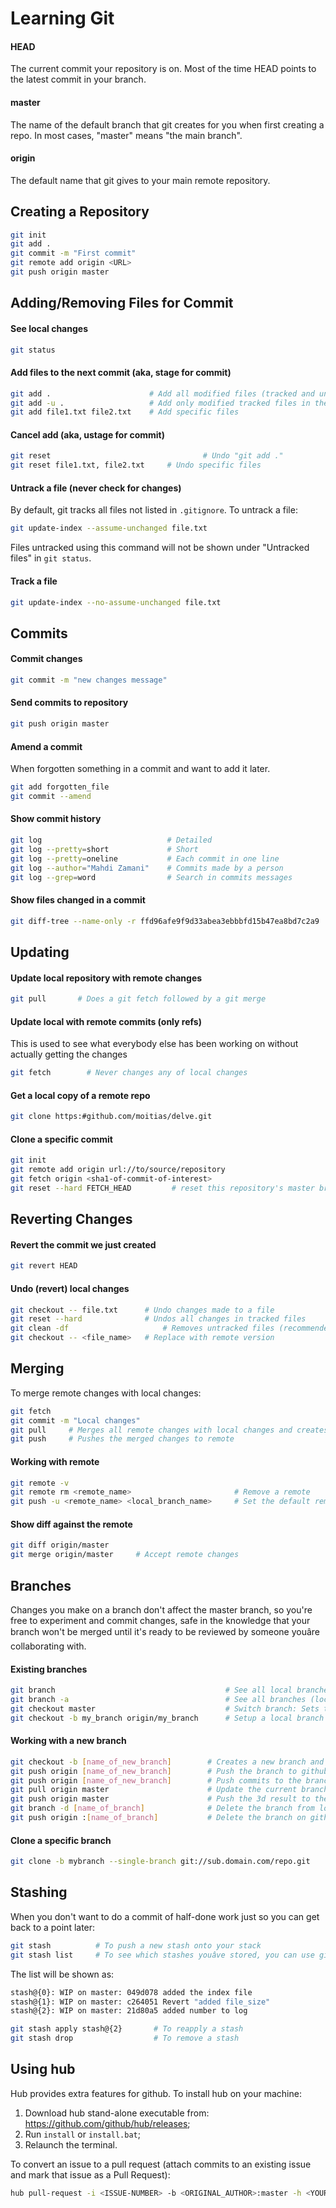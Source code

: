 # Learning Git

#### HEAD
The current commit your repository is on. Most of the time HEAD points to the latest commit in your branch.

#### master
The name of the default branch that git creates for you when first creating a repo. In most cases, "master" means "the main branch".

#### origin
The default name that git gives to your main remote repository.

## Creating a Repository
```bash
git init
git add .
git commit -m "First commit"
git remote add origin <URL>
git push origin master
```

## Adding/Removing Files for Commit

#### See local changes
```bash
git status
```

#### Add files to the next commit (aka, stage for commit)
```bash
git add .                      # Add all modified files (tracked and untracked) in the current directory
git add -u .                   # Add only modified tracked files in the current directory
git add file1.txt file2.txt    # Add specific files
```

#### Cancel add (aka, ustage for commit)
```bash
git reset				                   # Undo "git add ."
git reset file1.txt, file2.txt     # Undo specific files
```

#### Untrack a file (never check for changes)
By default, git tracks all files not listed in `.gitignore`. To untrack a file:
```bash
git update-index --assume-unchanged file.txt
```
Files untracked using this command will not be shown under "Untracked files" in `git status`.

#### Track a file
```bash
git update-index --no-assume-unchanged file.txt
```

## Commits

#### Commit changes
```bash
git commit -m "new changes message"
```

#### Send commits to repository
```bash
git push origin master
```

#### Amend a commit
When forgotten something in a commit and want to add it later.
```bash
git add forgotten_file
git commit --amend
```

#### Show commit history
```bash
git log                            # Detailed
git log --pretty=short             # Short
git log --pretty=oneline           # Each commit in one line
git log --author="Mahdi Zamani"    # Commits made by a person
git log --grep=word                # Search in commits messages
```

#### Show files changed in a commit
```bash
git diff-tree --name-only -r ffd96afe9f9d33abea3ebbbfd15b47ea8bd7c2a9
```

## Updating

#### Update local repository with remote changes
```bash
git pull       # Does a git fetch followed by a git merge
```

#### Update local with remote commits (only refs)
This is used to see what everybody else has been working on without actually getting the changes
```bash
git fetch	     # Never changes any of local changes
```

#### Get a local copy of a remote repo
```bash
git clone https:#github.com/moitias/delve.git
```

#### Clone a specific commit
```bash
git init
git remote add origin url://to/source/repository
git fetch origin <sha1-of-commit-of-interest>
git reset --hard FETCH_HEAD			# reset this repository's master branch to the commit of interest (if needed)
```

## Reverting Changes

#### Revert the commit we just created
```bash
git revert HEAD
```

#### Undo (revert) local changes
```bash
git checkout -- file.txt      # Undo changes made to a file
git reset --hard              # Undos all changes in tracked files
git clean -df		              # Removes untracked files (recommended after "git reset --hard")
git checkout -- <file_name>   # Replace with remote version
```

## Merging

To merge remote changes with local changes:
```bash
git fetch
git commit -m "Local changes"
git pull     # Merges all remote changes with local changes and creates a new commit with message "Merge branch 'master' of https:#github.com/mahdiz/MpcLib.git"
git push     # Pushes the merged changes to remote
```

#### Working with remote
```bash
git remote -v
git remote rm <remote_name>                       # Remove a remote
git push -u <remote_name> <local_branch_name>     # Set the default remote
```

#### Show diff against the remote
```bash
git diff origin/master
git merge origin/master		# Accept remote changes
```

## Branches
Changes you make on a branch don't affect the master branch, so you're free to experiment and commit changes, safe in the knowledge that your branch won't be merged until it's ready to be reviewed by someone youâre collaborating with.

#### Existing branches
```bash
git branch				                        # See all local branches of this repo
git branch -a							        # See all branches (local and remote)
git checkout master                             # Switch branch: Sets the current branch to another branch
git checkout -b my_branch origin/my_branch		# Setup a local branch to track a remote branch origin/my_branch
```

#### Working with a new branch
```bash
git checkout -b [name_of_new_branch]        # Creates a new branch and sets the current branch to the new one
git push origin [name_of_new_branch]        # Push the branch to github to have a copy of the branch there
git push origin [name_of_new_branch]        # Push commits to the branch on github
git pull origin master			            # Update the current branch by merging the master branch changes
git push origin master			            # Push the 3d result to the master branch
git branch -d [name_of_branch]		        # Delete the branch from local filesystem
git push origin :[name_of_branch]	        # Delete the branch on github
```

#### Clone a specific branch
```bash
git clone -b mybranch --single-branch git://sub.domain.com/repo.git
```

## Stashing
When you don't want to do a commit of half-done work just so you can get back to a point later:
```bash
git stash          # To push a new stash onto your stack
git stash list     # To see which stashes youâve stored, you can use git stash list
```
The list will be shown as:
```bash
stash@{0}: WIP on master: 049d078 added the index file
stash@{1}: WIP on master: c264051 Revert "added file_size"
stash@{2}: WIP on master: 21d80a5 added number to log
```

```bash
git stash apply stash@{2}		# To reapply a stash
git stash drop					# To remove a stash
```

## Using hub
Hub provides extra features for github. To install hub on your machine:

1. Download hub stand-alone executable from: https://github.com/github/hub/releases;
2. Run `install` or `install.bat`;
3. Relaunch the terminal.

To convert an issue to a pull request (attach commits to an existing issue and mark that issue as a Pull Request):
```bash
hub pull-request -i <ISSUE-NUMBER> -b <ORIGINAL_AUTHOR>:master -h <YOUR_USER_NAME>:my-branch
```
